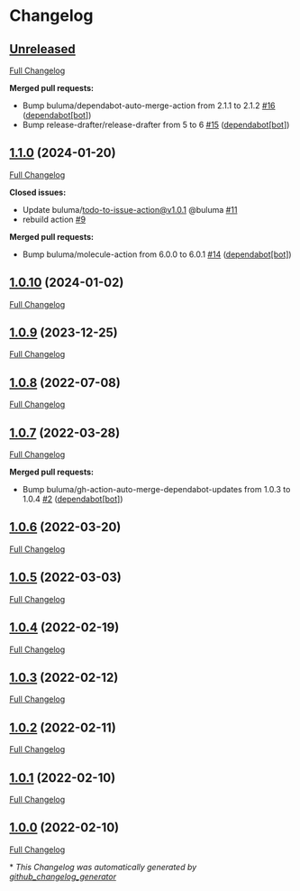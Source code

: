 # Changelog

## [Unreleased](https://github.com/buluma/ansible-role-remi/tree/HEAD)

[Full Changelog](https://github.com/buluma/ansible-role-remi/compare/1.1.0...HEAD)

**Merged pull requests:**

- Bump buluma/dependabot-auto-merge-action from 2.1.1 to 2.1.2 [\#16](https://github.com/buluma/ansible-role-remi/pull/16) ([dependabot[bot]](https://github.com/apps/dependabot))
- Bump release-drafter/release-drafter from 5 to 6 [\#15](https://github.com/buluma/ansible-role-remi/pull/15) ([dependabot[bot]](https://github.com/apps/dependabot))

## [1.1.0](https://github.com/buluma/ansible-role-remi/tree/1.1.0) (2024-01-20)

[Full Changelog](https://github.com/buluma/ansible-role-remi/compare/1.0.10...1.1.0)

**Closed issues:**

- Update buluma/todo-to-issue-action@v1.0.1 @buluma [\#11](https://github.com/buluma/ansible-role-remi/issues/11)
- rebuild action [\#9](https://github.com/buluma/ansible-role-remi/issues/9)

**Merged pull requests:**

- Bump buluma/molecule-action from 6.0.0 to 6.0.1 [\#14](https://github.com/buluma/ansible-role-remi/pull/14) ([dependabot[bot]](https://github.com/apps/dependabot))

## [1.0.10](https://github.com/buluma/ansible-role-remi/tree/1.0.10) (2024-01-02)

[Full Changelog](https://github.com/buluma/ansible-role-remi/compare/1.0.9...1.0.10)

## [1.0.9](https://github.com/buluma/ansible-role-remi/tree/1.0.9) (2023-12-25)

[Full Changelog](https://github.com/buluma/ansible-role-remi/compare/1.0.8...1.0.9)

## [1.0.8](https://github.com/buluma/ansible-role-remi/tree/1.0.8) (2022-07-08)

[Full Changelog](https://github.com/buluma/ansible-role-remi/compare/1.0.7...1.0.8)

## [1.0.7](https://github.com/buluma/ansible-role-remi/tree/1.0.7) (2022-03-28)

[Full Changelog](https://github.com/buluma/ansible-role-remi/compare/1.0.6...1.0.7)

**Merged pull requests:**

- Bump buluma/gh-action-auto-merge-dependabot-updates from 1.0.3 to 1.0.4 [\#2](https://github.com/buluma/ansible-role-remi/pull/2) ([dependabot[bot]](https://github.com/apps/dependabot))

## [1.0.6](https://github.com/buluma/ansible-role-remi/tree/1.0.6) (2022-03-20)

[Full Changelog](https://github.com/buluma/ansible-role-remi/compare/1.0.5...1.0.6)

## [1.0.5](https://github.com/buluma/ansible-role-remi/tree/1.0.5) (2022-03-03)

[Full Changelog](https://github.com/buluma/ansible-role-remi/compare/1.0.4...1.0.5)

## [1.0.4](https://github.com/buluma/ansible-role-remi/tree/1.0.4) (2022-02-19)

[Full Changelog](https://github.com/buluma/ansible-role-remi/compare/1.0.3...1.0.4)

## [1.0.3](https://github.com/buluma/ansible-role-remi/tree/1.0.3) (2022-02-12)

[Full Changelog](https://github.com/buluma/ansible-role-remi/compare/1.0.2...1.0.3)

## [1.0.2](https://github.com/buluma/ansible-role-remi/tree/1.0.2) (2022-02-11)

[Full Changelog](https://github.com/buluma/ansible-role-remi/compare/1.0.1...1.0.2)

## [1.0.1](https://github.com/buluma/ansible-role-remi/tree/1.0.1) (2022-02-10)

[Full Changelog](https://github.com/buluma/ansible-role-remi/compare/1.0.0...1.0.1)

## [1.0.0](https://github.com/buluma/ansible-role-remi/tree/1.0.0) (2022-02-10)

[Full Changelog](https://github.com/buluma/ansible-role-remi/compare/27690b6dd67fe2b2025c8b402cb1053304f011c7...1.0.0)



\* *This Changelog was automatically generated by [github_changelog_generator](https://github.com/github-changelog-generator/github-changelog-generator)*

